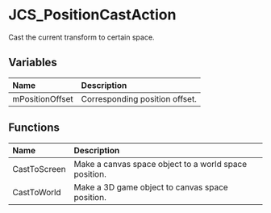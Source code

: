 # JCS_PositionCastAction

Cast the current transform to certain space.

## Variables

| Name | Description |
|:---|:---|
| mPositionOffset | Corresponding position offset. |

## Functions

| Name | Description |
|:---|:---|
| CastToScreen | Make a canvas space object to a world space position. |
| CastToWorld | Make a 3D game object to canvas space position. |
